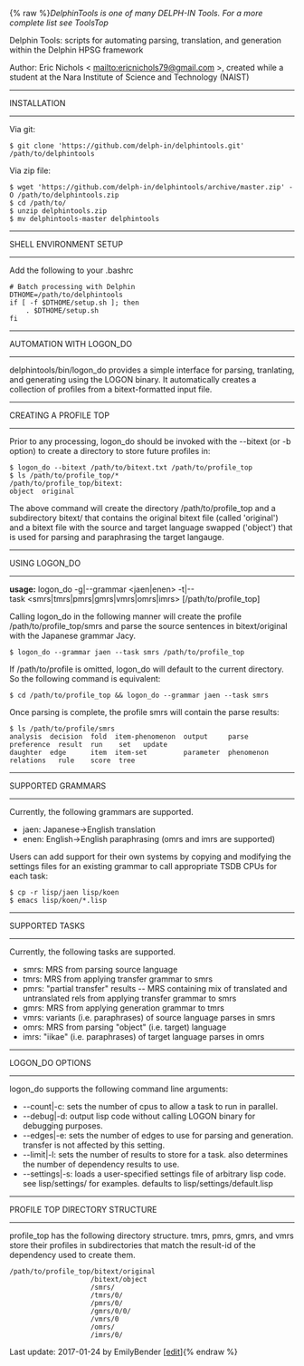 {% raw %}*DelphinTools is one of many DELPH-IN Tools. For a more complete list
see ToolsTop*

Delphin Tools: scripts for automating parsing, translation, and
generation within the Delphin HPSG framework

Author: Eric Nichols &lt; <mailto:ericnichols79@gmail.com> &gt;, created while
a student at the Nara Institute of Science and Technology (NAIST)

* * *

INSTALLATION

* * *

Via git:

    $ git clone 'https://github.com/delph-in/delphintools.git' /path/to/delphintools

Via zip file:

    $ wget 'https://github.com/delph-in/delphintools/archive/master.zip' -O /path/to/delphintools.zip
    $ cd /path/to/
    $ unzip delphintools.zip
    $ mv delphintools-master delphintools

* * *

SHELL ENVIRONMENT SETUP

* * *

Add the following to your .bashrc

    # Batch processing with Delphin
    DTHOME=/path/to/delphintools
    if [ -f $DTHOME/setup.sh ]; then
        . $DTHOME/setup.sh
    fi

* * *

AUTOMATION WITH LOGON\_DO

* * *

delphintools/bin/logon\_do provides a simple interface for parsing,
tranlating, and generating using the LOGON binary. It automatically
creates a collection of profiles from a bitext-formatted input file.

* * *

CREATING A PROFILE TOP

* * *

Prior to any processing, logon\_do should be invoked with the --bitext
(or -b option) to create a directory to store future profiles in:

    $ logon_do --bitext /path/to/bitext.txt /path/to/profile_top
    $ ls /path/to/profile_top/*
    /path/to/profile_top/bitext:
    object  original

The above command will create the directory /path/to/profile\_top and a
subdirectory bitext/ that contains the original bitext file (called
'original') and a bitext file with the source and target language
swapped ('object') that is used for parsing and paraphrasing the target
langauge.

* * *

USING LOGON\_DO

* * *

**usage:**
logon\_do -g\|--grammar &lt;jaen\|enen&gt; -t\|--task &lt;smrs\|tmrs\|pmrs\|gmrs\|vmrs\|omrs\|imrs&gt; \[/path/to/profile\_top\]

Calling logon\_do in the following manner will create the profile
/path/to/profile\_top/smrs and parse the source sentences in
bitext/original with the Japanese grammar Jacy.

    $ logon_do --grammar jaen --task smrs /path/to/profile_top

If /path/to/profile is omitted, logon\_do will default to the current
directory. So the following command is equivalent:

    $ cd /path/to/profile_top && logon_do --grammar jaen --task smrs

Once parsing is complete, the profile smrs will contain the parse
results:

    $ ls /path/to/profile/smrs
    analysis  decision  fold  item-phenomenon  output     parse       preference  result  run    set   update
    daughter  edge      item  item-set         parameter  phenomenon  relations   rule    score  tree

* * *

SUPPORTED GRAMMARS

* * *

Currently, the following grammars are supported.

- jaen: Japanese-&gt;English translation
- enen: English-&gt;English paraphrasing (omrs and imrs are supported)

Users can add support for their own systems by copying and modifying the
settings files for an existing grammar to call appropriate TSDB CPUs for
each task:

    $ cp -r lisp/jaen lisp/koen
    $ emacs lisp/koen/*.lisp

* * *

SUPPORTED TASKS

* * *

Currently, the following tasks are supported.

- smrs: MRS from parsing source language
- tmrs: MRS from applying transfer grammar to smrs
- pmrs: "partial transfer" results -- MRS containing mix of translated
and untranslated rels from applying transfer grammar to smrs
- gmrs: MRS from applying generation grammar to tmrs
- vmrs: variants (i.e. paraphrases) of source language parses in smrs
- omrs: MRS from parsing "object" (i.e. target) language
- imrs: "iikae" (i.e. paraphrases) of target language parses in omrs

* * *

LOGON\_DO OPTIONS

* * *

logon\_do supports the following command line arguments:

- --count\|-c: sets the number of cpus to allow a task to run in
parallel.
- --debug\|-d: output lisp code without calling LOGON binary for
debugging purposes.
- --edges\|-e: sets the number of edges to use for parsing and
generation. transfer is not affected by this setting.
- --limit\|-l: sets the number of results to store for a task. also
determines the number of dependency results to use.
- --settings\|-s: loads a user-specified settings file of arbitrary
lisp code. see lisp/settings/ for examples. defaults to
lisp/settings/default.lisp

* * *

PROFILE TOP DIRECTORY STRUCTURE

* * *

profile\_top has the following directory structure. tmrs, pmrs, gmrs,
and vmrs store their profiles in subdirectories that match the result-id
of the dependency used to create them.

    /path/to/profile_top/bitext/original
                        /bitext/object
                        /smrs/
                        /tmrs/0/
                        /pmrs/0/
                        /gmrs/0/0/
                        /vmrs/0
                        /omrs/
                        /imrs/0/

Last update: 2017-01-24 by EmilyBender [[edit](https://github.com/delph-in/docs/wiki/DelphinTools/_edit)]{% endraw %}